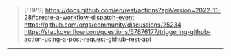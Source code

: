 ## 
>[!TIPS]
>https://docs.github.com/en/rest/actions?apiVersion=2022-11-28#create-a-workflow-dispatch-event
>https://github.com/orgs/community/discussions/25234
>https://stackoverflow.com/questions/67876177/triggering-github-action-using-a-post-request-github-rest-api

---
